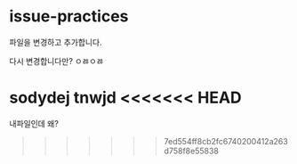 # issue-practices

파일을 변경하고 추가합니다.

다시 변경합니다만?
ㅇㅀㅇㅀ


sodydej tnwjd
<<<<<<< HEAD
=======

내파일인데 왜?
>>>>>>> 7ed554ff8cb2fc6740200412a263d758f8e55838
